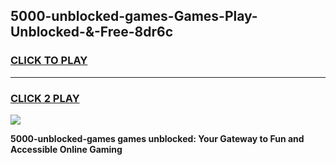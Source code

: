 
## 5000-unblocked-games-Games-Play-Unblocked-&-Free-8dr6c
<h3>
<a href="https://premium76.site?title=5000-unblocked-games&ref=24A">CLICK TO PLAY</a></h3>
<hr>

<h3>
<a href="https://premium76.site?title=5000-unblocked-games&ref=24A">CLICK 2 PLAY</a>
  
</h3>

<a href="https://premium76.site?title=5000-unblocked-games&ref=24A"><img src="https://clearcache.store/games.png"></a>


**5000-unblocked-games games unblocked: Your Gateway to Fun and Accessible Online Gaming**
